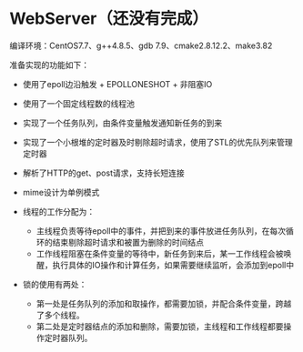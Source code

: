 # WebServer（还没有完成）

编译环境：CentOS7.7、g++4.8.5、gdb 7.9、cmake2.8.12.2、make3.82

准备实现的功能如下：

* 使用了epoll边沿触发 + EPOLLONESHOT + 非阻塞IO
* 使用了一个固定线程数的线程池
* 实现了一个任务队列，由条件变量触发通知新任务的到来
* 实现了一个小根堆的定时器及时剔除超时请求，使用了STL的优先队列来管理定时器
* 解析了HTTP的get、post请求，支持长短连接
* mime设计为单例模式
* 线程的工作分配为：
  * 主线程负责等待epoll中的事件，并把到来的事件放进任务队列，在每次循环的结束剔除超时请求和被置为删除的时间结点
  * 工作线程阻塞在条件变量的等待中，新任务到来后，某一工作线程会被唤醒，执行具体的IO操作和计算任务，如果需要继续监听，会添加到epoll中  

* 锁的使用有两处：
  * 第一处是任务队列的添加和取操作，都需要加锁，并配合条件变量，跨越了多个线程。
  * 第二处是定时器结点的添加和删除，需要加锁，主线程和工作线程都要操作定时器队列。